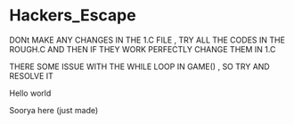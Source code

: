 # Hackers_Escape

DONt MAKE ANY CHANGES IN THE 1.C FILE , TRY ALL THE CODES IN THE ROUGH.C AND THEN IF THEY WORK PERFECTLY CHANGE THEM IN 1.C

THERE SOME ISSUE WITH THE WHILE LOOP IN GAME() , SO TRY AND RESOLVE IT

Hello world

Soorya here (just made)
